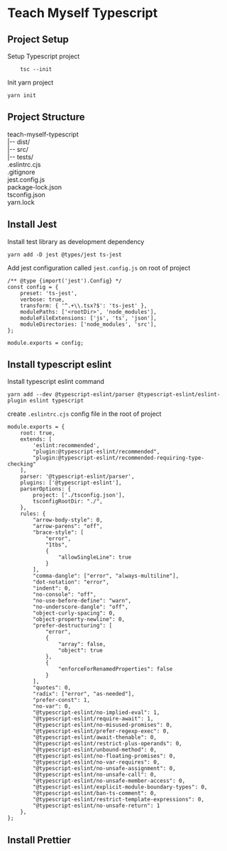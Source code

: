# Teach Myself Typescript

## Project Setup
Setup Typescript project
```    
    tsc --init
```

Init yarn project
```
yarn init
```

## Project Structure
teach-myself-typescript\
|--  dist/\
|--  src/\
|--  tests/\
.eslintrc.cjs\
.gitignore\
jest.config.js\
package-lock.json\
tsconfig.json\
yarn.lock

## Install Jest
Install test library as development dependency
```
yarn add -D jest @types/jest ts-jest
```

Add jest configuration called `jest.config.js` on root of project
```
/** @type {import('jest').Config} */
const config = {
    preset: 'ts-jest',
    verbose: true,
    transform: { '^.+\\.tsx?$': 'ts-jest' },
    modulePaths: ['<rootDir>', 'node_modules'],
    moduleFileExtensions: ['js', 'ts', 'json'],
    moduleDirectories: ['node_modules', 'src'],
};

module.exports = config;
```

## Install typescript eslint
Install typescript eslint command
```
yarn add --dev @typescript-eslint/parser @typescript-eslint/eslint-plugin eslint typescript
```

create `.eslintrc.cjs` config file in the root of project
```
module.exports = {
    root: true,
    extends: [
        'eslint:recommended',
        "plugin:@typescript-eslint/recommended",
        "plugin:@typescript-eslint/recommended-requiring-type-checking"
    ],
    parser: '@typescript-eslint/parser',
    plugins: ['@typescript-eslint'],
    parserOptions: {
        project: ['./tsconfig.json'],
        tsconfigRootDir: "./",
    },
    rules: {
        "arrow-body-style": 0,
        "arrow-parens": "off",
        "brace-style": [
            "error",
            "1tbs",
            {
                "allowSingleLine": true
            }
        ],
        "comma-dangle": ["error", "always-multiline"],
        "dot-notation": "error",
        "indent": 0,
        "no-console": "off",
        "no-use-before-define": "warn",
        "no-underscore-dangle": "off",
        "object-curly-spacing": 0,
        "object-property-newline": 0,
        "prefer-destructuring": [
            "error",
            {
                "array": false,
                "object": true
            },
            {
                "enforceForRenamedProperties": false
            }
        ],
        "quotes": 0,
        "radix": ["error", "as-needed"],
        "prefer-const": 1,
        "no-var": 0,
        "@typescript-eslint/no-implied-eval": 1,
        "@typescript-eslint/require-await": 1,
        "@typescript-eslint/no-misused-promises": 0,
        "@typescript-eslint/prefer-regexp-exec": 0,
        "@typescript-eslint/await-thenable": 0,
        "@typescript-eslint/restrict-plus-operands": 0,
        "@typescript-eslint/unbound-method": 0,
        "@typescript-eslint/no-floating-promises": 0,
        "@typescript-eslint/no-var-requires": 0,
        "@typescript-eslint/no-unsafe-assignment": 0,
        "@typescript-eslint/no-unsafe-call": 0,
        "@typescript-eslint/no-unsafe-member-access": 0,
        "@typescript-eslint/explicit-module-boundary-types": 0,
        "@typescript-eslint/ban-ts-comment": 0,
        "@typescript-eslint/restrict-template-expressions": 0,
        "@typescript-eslint/no-unsafe-return": 1
    },
};
```

## Install Prettier
